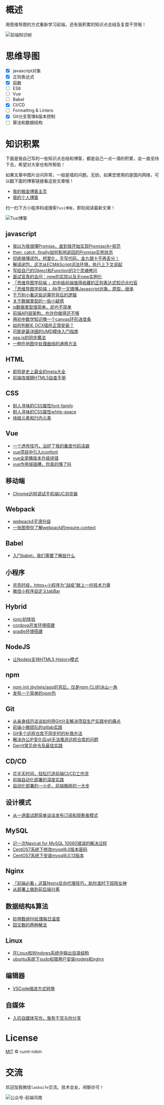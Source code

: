 # 概述

用思维导图的方式重新学习前端，还有我积累的知识点总结及复盘干货哦！

![前端知识树](http://qncdn.wbjiang.cn/%E5%89%8D%E7%AB%AF%E7%9F%A5%E8%AF%86%E6%A0%9120200617.png)

# 思维导图

- [x] javascript对象
- [x] 正则表达式
- [x] 函数
- [ ] ES6
- [ ] Vue
- [ ] Babel
- [x] CI/CD
- [ ] Formatting & Linters
- [x] Git分支管理&版本控制
- [ ] 算法和数据结构

# 知识积累

下面是我自己写的一些知识点总结和博客，都是自己一点一滴的积累，会一直坚持下去，希望对大家也有所帮助！

如果文章中图片访问异常，一般是墙的问题。无妨，如果您使用的是国内网络，可以戳下面的博客链接看这些文章哦！

- [我的掘金博客主页](https://juejin.im/user/2752832847753085/posts)
- [我的个人博客](http://hexo.wbjiang.cn/)

扫一扫下方小程序码或搜索`Tusi博客`，即刻阅读最新文章！

![Tusi博客](http://qncdn.wbjiang.cn/Tusi%E5%8D%9A%E5%AE%A2.jpg)

## javascript

- [我以为我很懂Promise，直到我开始实现Promise/A+规范](https://juejin.cn/post/6937076967283884040)
- [then, catch, finally如何影响返回的Promise实例状态](https://juejin.cn/post/6877413454945189901)
- [彻底搞懂闭包，柯里化，手写代码，金九银十不再丢分！](https://juejin.cn/post/6864378349512065038)
- [解读闭包，这次从ECMAScript词法环境，执行上下文说起](https://juejin.cn/post/6858052418862235656)
- [写给自己的Object和Function的3个灵魂拷问](https://juejin.cn/post/6854573208109056007)
- [面试官真的会问：new的实现以及无new实例化](https://juejin.cn/post/6850037282319204360)
- [「思维导图学前端 」初中级前端值得收藏的正则表达式知识点扫盲](https://juejin.cn/post/6850037267365855239)
- [「思维导图学前端 」6k字一文搞懂Javascript对象，原型，继承](https://juejin.cn/post/6844904194097299463)
- [千万别小看这些运算符背后的逻辑](https://github.com/cumt-robin/mindmap-fe/blob/master/博客/javascript/千万别小看这些运算符背后的逻辑.md)
- [关于数据类型的一些小疑惑](https://github.com/cumt-robin/mindmap-fe/blob/master/博客/javascript/关于数据类型的一些小疑惑.md)
- [js数据类型很简单，却也不简单](https://github.com/cumt-robin/mindmap-fe/blob/master/博客/javascript/js数据类型很简单，却也不简单.md)
- [前端API层架构，也许你做得还不够](https://github.com/cumt-robin/mindmap-fe/blob/master/博客/javascript/前端API层架构，也许你做得还不够.md)
- [用初中数学知识撸一个canvas环形进度条](https://github.com/cumt-robin/mindmap-fe/blob/master/博客/javascript/前端API层架构，也许你做得还不够.md)
- [如何判断IE OCX插件正常安装？](https://github.com/cumt-robin/mindmap-fe/blob/master/博客/javascript/如何判断IE插件正常安装.md)
- [可能是最详细的UMD模块入门指南](https://github.com/cumt-robin/mindmap-fe/blob/master/博客/javascript/可能是最详细的UMD模块入门指南.md)
- [sea.js的同步魔法](https://github.com/cumt-robin/mindmap-fe/blob/master/博客/javascript/seajs的同步魔法.md)
- [一种在地图中处理曲线的通用方法](https://github.com/cumt-robin/mindmap-fe/blob/master/博客/javascript/一种在地图中处理曲线的通用方法.md)

## HTML

- [即将是史上最全的meta大全](https://github.com/cumt-robin/mindmap-fe/blob/master/博客/HTML/即将是史上最全的meta大全.md)
- [前端攻城狮HTML5自查手册](https://github.com/cumt-robin/mindmap-fe/blob/master/博客/HTML/前端攻城狮HTML5自查手册.md)

## CSS

- [耐人寻味的CSS属性font-family](https://github.com/cumt-robin/mindmap-fe/blob/master/博客/CSS/耐人寻味的CSS属性font-family.md)
- [耐人寻味的CSS属性white-space](https://github.com/cumt-robin/mindmap-fe/blob/master/博客/CSS/耐人寻味的CSS属性white-space.md)
- [块级元素和行内元素](https://github.com/cumt-robin/mindmap-fe/blob/master/博客/CSS/块级元素和行内元素.md)

## Vue

- [一个透传技巧，治好了我的重度代码洁癖](https://juejin.cn/post/6939684549450268680)
- [vue项目中引入iconfont](https://github.com/cumt-robin/mindmap-fe/blob/master/博客/Vue/vue项目中引入iconfont.md)
- [vue全家桶版本升级排错](https://github.com/cumt-robin/mindmap-fe/blob/master/博客/Vue/vue全家桶版本升级排错.md)
- [vue作用域插槽，你真的懂了吗](https://github.com/cumt-robin/mindmap-fe/blob/master/博客/Vue/vue作用域插槽你真的懂了吗.md)

## 移动端

- [Chrome远程调试手机端UC浏览器](https://github.com/cumt-robin/mindmap-fe/blob/master/博客/移动端/Chrome远程调试手机端UC浏览器.md)

## Webpack

- [webpack4平滑升级](https://github.com/cumt-robin/mindmap-fe/blob/master/博客/Webpack/webpack4平滑升级.md)
- [一张图带你了解webpack的require.context](https://github.com/cumt-robin/mindmap-fe/blob/master/博客/Webpack/一张图带你了解webpack的requirecontext.md)

## Babel

- [入门babel，我们需要了解些什么](https://github.com/cumt-robin/mindmap-fe/blob/master/博客/babel/入门babel，我们需要了解些什么.md)

## 小程序

- [共克时疫，https+小程序为“战疫”献上一份技术力量](https://github.com/cumt-robin/mindmap-fe/blob/master/博客/小程序/https+小程序为战疫献上一份技术力量.md)
- [微信小程序自定义tabBar](https://github.com/cumt-robin/mindmap-fe/blob/master/博客/小程序/微信小程序自定义tabBar.md)

## Hybrid

- [ionic初体验](https://github.com/cumt-robin/mindmap-fe/blob/master/博客/Hybrid/ionic初体验.md)
- [cordova开发环境搭建](https://github.com/cumt-robin/mindmap-fe/blob/master/博客/Hybrid/cordova开发环境搭建.md)
- [gradle环境搭建](https://github.com/cumt-robin/mindmap-fe/blob/master/博客/Hybrid/gradle环境搭建.md)

## NodeJS

- [让Nodejs支持HTML5 History模式](https://github.com/cumt-robin/mindmap-fe/blob/master/博客/NodeJS/让Nodejs支持History模式.md)

## npm

- [npm init @vitejs/app的背后，仅是npm CLI的冰山一角](https://juejin.cn/post/6950817077670182943)
- [发布一个简单的npm包](https://github.com/cumt-robin/mindmap-fe/blob/master/博客/npm/发布一个简单的npm包.md)

## Git

- [从亲身经历谈谈如何用Git分支解决项目生产实践中的痛点](https://juejin.cn/post/6870288138351493134)
- [前端小微团队的gitlab实践](https://github.com/cumt-robin/mindmap-fe/blob/master/博客/Git/前端小微团队的gitlab实践.md)
- [Git多个远程仓库不同步时的补救办法](https://github.com/cumt-robin/mindmap-fe/blob/master/博客/Git/Git多个远程仓库不同步时的补救办法.md)
- [解决办公IP变化后git无法推送远程仓库的问题](https://github.com/cumt-robin/mindmap-fe/blob/master/博客/Git/解决办公IP变化后git无法推送远程仓库的问题.md)
- [Gerrit常见命令及最佳实践](https://github.com/cumt-robin/mindmap-fe/blob/master/博客/Git/Gerrit常见命令及最佳实践.md)

## CD/CD

- [花半天时间，轻松打造前端CI/CD工作流](https://juejin.cn/post/6944878021560139783)
- [前端自动化部署的深度实践](https://github.com/cumt-robin/mindmap-fe/blob/master/博客/CI&CD/前端自动化部署的深度实践.md)
- [自动化部署的一小步，前端搬砖的一大步](https://github.com/cumt-robin/mindmap-fe/blob/master/博客/CI&CD/自动化部署的一小步，前端搬砖的一大步.md)

## 设计模式

- [从一道面试题简单谈谈发布订阅和观察者模式](https://github.com/cumt-robin/mindmap-fe/blob/master/博客/设计模式/从一道面试题简单谈谈发布订阅和观察者模式.md)

## MySQL

- [记一次Navicat for MySQL 10060错误的解决过程](https://github.com/cumt-robin/mindmap-fe/blob/master/博客/mysql/mysql_10060_error.md)
- [CentOS7系统下修改mysql8.0版本密码](https://github.com/cumt-robin/mindmap-fe/blob/master/博客/mysql/CentOS7系统下修改mysql8版本密码.md)
- [CentOS7系统下安装mysql8.0.13版本](https://github.com/cumt-robin/mindmap-fe/blob/master/博客/mysql/CentOS7系统下安装mysql8版本.md)

## Nginx

- [「前端必看」这篇Nginx反向代理技巧，助你准时下班陪女神](https://github.com/cumt-robin/mindmap-fe/blob/master/博客/nginx/nginx本地域名和代理技巧.md)
- [从部署上做到前后端分离](https://github.com/cumt-robin/mindmap-fe/blob/master/博客/nginx/从部署上做到前后端分离.md)

## 数据结构&算法

- [妙用数组fill处理每日温度](https://github.com/cumt-robin/mindmap-fe/blob/master/博客/数据结构和算法/妙用数组fill处理每日温度.md)
- [回文数的两种解法](https://github.com/cumt-robin/mindmap-fe/blob/master/博客/数据结构和算法/回文数的两种解法.md)

## Linux

- [在Linux和Windows系统中输出目录结构](https://github.com/cumt-robin/mindmap-fe/blob/master/博客/Linux/在Linux和Windows系统中输出目录结构.md)
- [ubuntu系统下sudo权限用户安装nodejs和nginx](https://github.com/cumt-robin/mindmap-fe/blob/master/博客/Linux/ubuntu系统下sudo权限用户安装nodejs和nginx.md)

## 编辑器

- [VSCode缩进方式转换](https://github.com/cumt-robin/mindmap-fe/blob/master/博客/编辑器/VSCode缩进方式转换.md)

## 自媒体

- [入坑自媒体写作，我有干货与你分享](https://github.com/cumt-robin/mindmap-fe/blob/master/博客/自媒体/入坑自媒体写作，我有干货与你分享.md)

# License

[MIT](https://github.com/cumt-robin/mindmap-fe/blob/master/LICENSE) © cumt-robin

# 交流

欢迎加我微信`laobaife`交流。技术会友，闲聊亦可！

![公众号-前端司南](http://qncdn.wbjiang.cn/%E5%89%8D%E7%AB%AF%E5%8F%B8%E5%8D%97%E5%90%8D%E7%89%87%E5%B8%A6%E5%BE%AE%E4%BF%A1.png)
